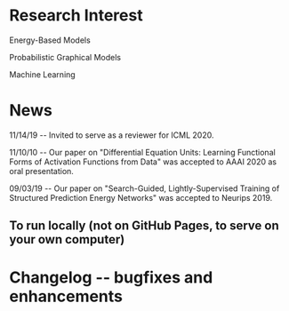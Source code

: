 
# Research Interest
Energy-Based Models

Probabilistic Graphical Models

Machine Learning

# News

11/14/19 -- Invited to serve as a reviewer for ICML 2020.

11/10/10 -- Our paper on "Differential Equation Units: Learning Functional Forms of Activation Functions from Data" was accepted to AAAI 2020 as oral presentation.

09/03/19 -- Our paper on "Search-Guided, Lightly-Supervised Training of Structured Prediction Energy Networks" was accepted to Neurips 2019.


## To run locally (not on GitHub Pages, to serve on your own computer)



# Changelog -- bugfixes and enhancements
